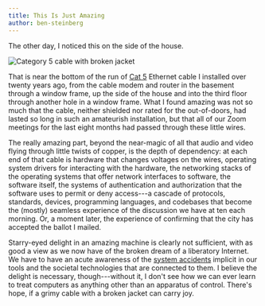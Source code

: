 ```yaml
---
title: This Is Just Amazing
author: ben-steinberg
---
```

The other day, I noticed this on the side of the house.

![Category 5 cable with broken jacket](https://lil-blog-media.s3.amazonaws.com/wires.jpg)

That is near the bottom of the run of [Cat
5](https://en.wikipedia.org/wiki/Category_5_cable) Ethernet cable I
installed over twenty years ago, from the cable modem and router in
the basement through a window frame, up the side of the house and into
the third floor through another hole in a window frame. What I found
amazing was not so much that the cable, neither shielded nor rated for
the out-of-doors, had lasted so long in such an amateurish
installation, but that all of our Zoom meetings for the last eight
months had passed through these little wires.

The really amazing part, beyond the near-magic of all that audio and
video flying through little twists of copper, is the depth of
dependency: at each end of that cable is hardware that changes
voltages on the wires, operating system drivers for interacting with
the hardware, the networking stacks of the operating systems that
offer network interfaces to software, the software itself, the systems
of authentication and authorization that the software uses to permit
or deny access---a cascade of protocols, standards, devices,
programming languages, and codebases that become the (mostly) seamless
experience of the discussion we have at ten each morning. Or, a moment
later, the experience of confirming that the city has accepted the
ballot I mailed.

Starry-eyed delight in an amazing machine is clearly not sufficient,
with as good a view as we now have of the broken dream of a liberatory
Internet. We have to have an acute awareness of the [system
accidents](https://en.wikipedia.org/wiki/System_accident) implicit in
our tools and the societal technologies that are connected to them. I
believe the delight is necessary, though---without it, I don't see how
we can ever learn to treat computers as anything other than an
apparatus of control. There's hope, if a grimy cable with a broken
jacket can carry joy.
